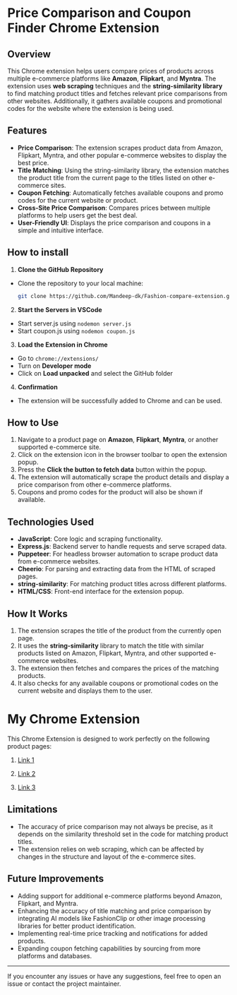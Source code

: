 # Price Comparison and Coupon Finder Chrome Extension

## Overview

This Chrome extension helps users compare prices of products across multiple e-commerce platforms like **Amazon**, **Flipkart**, and **Myntra**. The extension uses **web scraping** techniques and the **string-similarity library** to find matching product titles and fetches relevant price comparisons from other websites. Additionally, it gathers available coupons and promotional codes for the website where the extension is being used.

## Features

- **Price Comparison**: The extension scrapes product data from Amazon, Flipkart, Myntra, and other popular e-commerce websites to display the best price.
- **Title Matching**: Using the string-similarity library, the extension matches the product title from the current page to the titles listed on other e-commerce sites.
- **Coupon Fetching**: Automatically fetches available coupons and promo codes for the current website or product.
- **Cross-Site Price Comparison**: Compares prices between multiple platforms to help users get the best deal.
- **User-Friendly UI**: Displays the price comparison and coupons in a simple and intuitive interface.

## How to install

1. **Clone the GitHub Repository**

- Clone the repository to your local machine:

   ```bash
   git clone https://github.com/Mandeep-dk/Fashion-compare-extension.git
   
2. **Start the Servers in VSCode**
- Start server.js using `nodemon server.js`
- Start coupon.js using `nodemon coupon.js`

3. **Load the Extension in Chrome**
- Go to `chrome://extensions/`
- Turn on **Developer mode**
- Click on **Load unpacked** and select the GitHub folder

4. **Confirmation**
- The extension will be successfully added to Chrome and can be used.


## How to Use

1. Navigate to a product page on **Amazon**, **Flipkart**, **Myntra**, or another supported e-commerce site.
2. Click on the extension icon in the browser toolbar to open the extension popup.
3. Press the **Click the button to fetch data** button within the popup.
4. The extension will automatically scrape the product details and display a price comparison from other e-commerce platforms.
5. Coupons and promo codes for the product will also be shown if available.


## Technologies Used

- **JavaScript**: Core logic and scraping functionality.
- **Express.js**: Backend server to handle requests and serve scraped data.
- **Puppeteer**: For headless browser automation to scrape product data from e-commerce websites.
- **Cheerio**: For parsing and extracting data from the HTML of scraped pages.
- **string-similarity**: For matching product titles across different platforms.
- **HTML/CSS**: Front-end interface for the extension popup.


## How It Works

1. The extension scrapes the title of the product from the currently open page.
2. It uses the **string-similarity** library to match the title with similar products listed on Amazon, Flipkart, Myntra, and other supported e-commerce websites.
3. The extension then fetches and compares the prices of the matching products.
4. It also checks for any available coupons or promotional codes on the current website and displays them to the user.

# My Chrome Extension

This Chrome Extension is designed to work perfectly on the following product pages:

1. [Link 1](https://www.flipkart.com/bata-lace-up-men/p/itm3b2932e178316?pid=SHOGJSA4K9ZXGF2D&lid=LSTSHOGJSA4K9ZXGF2DFJ5FKL&marketplace=FLIPKART&q=shoes+bata&store=osp%2Fcil&spotlightTagId=BestsellerId_osp%2Fcil&srno=s_1_4&otracker=search&otracker1=search&fm=Search&iid=d3b637a8-1028-4f89-bbaa-c9edb9100fca.SHOGJSA4K9ZXGF2D.SEARCH&ppt=sp&ppn=sp&ssid=vjao761e800000001736691611521&qH=298c7c0c76c6cdd7)

2. [Link 2](https://www.myntra.com/formal-shoes/bata/bata-men-lace-up-formal-derbys-shoes/24267522/buy)

3. [Link 3](https://www.amazon.in/FAUSTO-Formal-Office-Dress-Numeric_7/dp/B0C7L6VRJT/ref=sr_1_8?dib=eyJ2IjoiMSJ9.zjMg_HLX1T7JaMcXScZ1jf3Oa6NB6tYuIYIOf5ofzBIZ6ctv7PcfHK2CpEcIgaggDM5X-lr54QbgZPjmZm4Bo2fmaVmT5AYBIQlisrOYp3KJa3Tpz2TVL6p9VvfWeW48ZK4_UuZtekiWtBulps8STNqqNn-0r60kqwv1InnA3__c0MacVw5SS-KU_whOfOBFfZxrgzr4_SU348wvmWqvxz4vZuq4ncpsJ7QrpRLxTXtJTFVJs8p6EkILUfgl00l87GYxSa5EtI00z2kD1h5cTsMX6FpbQWjPnE6Iy-c3G4JLKAq6_xE_YQGPlVnW89HRWP8kM1jwci1JSFQd5KWOLr7INLDVVciqnDR1BFSitpPI75NVzF9Bs-22LTALxRCcuUfzTW3IlTP878TOSN-CGxSIXI08wqodM4NRnNJxbIQIeOTj-SQhQMA59YqxI1DT.JcRkctoo_IeEkDZT-BIsfwhUaf27qQVzmfI-zz55yIo&dib_tag=se&keywords=Men+Lace-Up+Formal+Derbys+Shoes&qid=1736503919&sr=8-8)
   
## Limitations

- The accuracy of price comparison may not always be precise, as it depends on the similarity threshold set in the code for matching product titles.
- The extension relies on web scraping, which can be affected by changes in the structure and layout of the e-commerce sites.


## Future Improvements

- Adding support for additional e-commerce platforms beyond Amazon, Flipkart, and Myntra.
- Enhancing the accuracy of title matching and price comparison by integrating AI models like FashionClip or other image processing libraries for better product identification.
- Implementing real-time price tracking and notifications for added products.
- Expanding coupon fetching capabilities by sourcing from more platforms and databases.

---

If you encounter any issues or have any suggestions, feel free to open an issue or contact the project maintainer.
